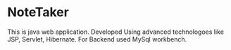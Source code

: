 # NoteTaker

This is java web application.
Developed Using advanced technologoes like JSP, Servlet, Hibernate.
For Backend used MySql workbench.
